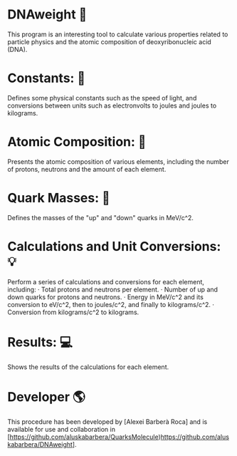 # DNAweight 🧬
This program is an interesting tool to calculate various properties related to particle physics and the atomic composition of deoxyribonucleic acid (DNA).

# Constants: 🧠
Defines some physical constants such as the speed of light, and conversions between units such as electronvolts to joules and joules to kilograms.

# Atomic Composition: 💭
Presents the atomic composition of various elements, including the number of protons, neutrons and the amount of each element.

# Quark Masses: 📖
Defines the masses of the "up" and "down" quarks in MeV/c^2.

# Calculations and Unit Conversions: 💡
Perform a series of calculations and conversions for each element, including:
  · Total protons and neutrons per element.
  · Number of up and down quarks for protons and neutrons.
  · Energy in MeV/c^2 and its conversion to eV/c^2, then to joules/c^2, and finally to kilograms/c^2.
  · Conversion from kilograms/c^2 to kilograms.

# Results: 💻
Shows the results of the calculations for each element.

# Developer 🌎
This procedure has been developed by [Alexei Barberà Roca] and is available for use and collaboration in [https://github.com/aluskabarbera/QuarksMolecule)https://github.com/aluskabarbera/DNAweight].


